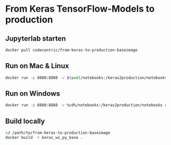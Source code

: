 # From Keras TensorFlow-Models to production

## Jupyterlab starten
```bash
docker pull codecentric/from-keras-to-production-baseimage
```
## Run on Mac & Linux

```bash
docker run -p 8888:8888 -v $(pwd)/notebooks:/keras2production/notebooks codecentric/from-keras-to-production-baseimage
```

## Run on Windows

```bash
docker run -p 8888:8888 -v %cd%/notebooks:/keras2production/notebooks codecentric/from-keras-to-production-baseimage
```

## Build locally

```bash
cd /path/to/from-keras-to-production-baseimage
docker build -t keras_ws_py_base .
```